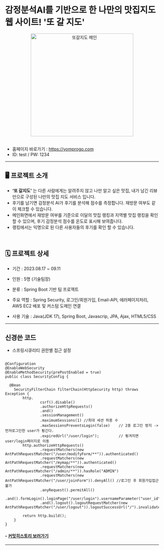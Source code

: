 # 감정분석AI를 기반으로 한 나만의 맛집지도 웹 사이트! '또 갈 지도' 

 <div align="center">
<img width="336" alt="또갈지도 메인" src="https://github.com/ryuahnee/yompro/assets/135402890/db1e3e10-239e-4b4a-b13e-fe1bbd5f4afb">
</div>

<br>

* 홈페이지 바로가기 : https://yomprogo.com <br>
* ID: test / PW: 1234
---

## 🖥️ 프로젝트 소개

- **‘또 갈지도’** 는 다른 사람에게는 알려주지 않고 나만 알고 싶은 맛집, 내가 남긴 리뷰만으로 구성된 나만의 맛집 지도 서비스 입니다.
- 후기를 남기면 감정분석 AI가 후기를 분석해 점수를 측정합니다. 재방문 여부도 같이 체크할 수 있습니다.
- 메인화면에서 재방문 여부를 기준으로 이달의 맛집 랭킹과 지역별 맛집 랭킹을 확인 할 수 있으며, 후기 감정분석 점수를 온도로 표시해 보여줍니다.
- 랭킹에서는 익명으로 된 다른 사용자들의 후기를 확인 할 수 있습니다.

<br>


## 🗓️ 프로젝트 상세

* 기간 : 2023.08.17 ~ 09.11

* 인원 : 5명 (기술팀장)

* 분류 : Spring Boot 기반 팀 프로젝트

* 주요 역할 : Spring Security, 로그인/회원가입, Email-API, 에러페이지처리, AWS EC2 배포 및 커스텀 도메인 연결

* 사용 기술 : Java(JDK 17), Spring Boot, Javascrip, JPA, Ajax, HTML5/CSS

---

## 신경쓴 코드
* 스프링시큐리티 권한별 접근 설정
<pre><code>
@Configuration
@EnableWebSecurity
@EnableMethodSecurity(prePostEnabled = true)
public class SecurityConfig {

  @Bean
    SecurityFilterChain filterChain(HttpSecurity http) throws Exception {
        http.
                csrf().disable() 
                .authorizeHttpRequests()
                .and()
                .sessionManagement()
                .maximumSessions(1) //최대 세션 허용 수
                .maxSessionsPreventsLogin(false)    // 2중 로그인 방지 -> 먼저로그인한 user가 튕긴다.
                .expiredUrl("/user/login");         // 튕겨지면 user/login페이지로 이동
        http.authorizeHttpRequests()
                .requestMatchers(new AntPathRequestMatcher("/user/modifyForm/**")).authenticated()
                .requestMatchers(new AntPathRequestMatcher("/mymap/**")).authenticated()
                .requestMatchers(new AntPathRequestMatcher("/admin/**")).hasRole("ADMIN")
                .requestMatchers(new AntPathRequestMatcher("/user/joinForm")).denyAll() //로그인 후 회원가입접근불가
                .anyRequest().permitAll()
                .and().formLogin().loginPage("/user/login").usernameParameter("user_id").passwordParameter("pwd").defaultSuccessUrl("/")
                .and().logout().logoutRequestMatcher(new AntPathRequestMatcher("/user/logout")).logoutSuccessUrl("/").invalidateHttpSession(true);

        return http.build();
    }
}
</code></pre>


#### ‣ [커밋히스토리 보러가기](https://github.com/ryuahnee/yompro/commits/user2)

---

